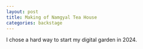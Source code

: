 ```yaml
---
layout: post
title: Making of Namgyal Tea House
categories: backstage
---
```

I chose a hard way to start my digital garden in 2024. 